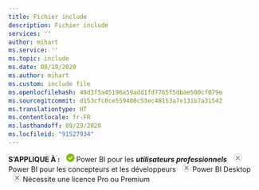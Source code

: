 ```yaml
---
title: Fichier include
description: Fichier include
services: ''
author: mihart
ms.service: ''
ms.topic: include
ms.date: 08/19/2020
ms.author: mihart
ms.custom: include file
ms.openlocfilehash: 40d3f5a45196a59add1fd7765f5dbae500cf079e
ms.sourcegitcommit: d153cfc0ce559480c53ec48153a7e131b7a31542
ms.translationtype: HT
ms.contentlocale: fr-FR
ms.lasthandoff: 09/29/2020
ms.locfileid: "91527934"
---
```

<Token>**S’APPLIQUE À :** ![S’applique à.](media/yes.png)Power BI pour les ***utilisateurs professionnels*** ![Ne s’applique pas à.](media/no.png)Power BI pour les concepteurs et les développeurs ![Ne s’applique pas à.](media/no.png)Power BI Desktop ![Ne s’applique pas à.](media/no.png)Nécessite une licence Pro ou Premium</Token>